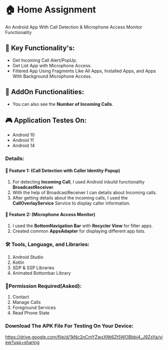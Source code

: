 # 🏠 Home Assignment
An Android App With Call Detection & Microphone Access Monitor Functionality


## 🔑 Key Functionality's:
- Get Incoming Call Alert/PopUp.
- Get List App with Microphone Access.
- Filtered App Using Fragments Like All Apps, Installed Apps, and Apps With Background Microphone Access.

## 📲 AddOn Functionalities:
  - You can also see the **Number of Incoming Calls**.

##  🎮 Application Testes On:

  - Android 10
  - Android 11
  - Android 14

### Details:

#### 📱 Feature 1: (Call Detection with Caller Identity Popup)
1. For detecting **Incoming Call**, I used Android inbuild functionality **BroadcastReceiver**.
2. With the help of BroadcastReceiver I can details about Incoming calls.
3. After getting details about the incoming calls, I used the **CallOverlayService** Service to display caller information.

#### 📱 Feature 2: (Microphone Access Monitor)
1. I used the **BottomNavigation Bar** with **Recycler View** for filter apps.
2. Created common **AppsAdapter** for displaying different app lists. 

### 🛠 Tools, Language, and Libraries:
1. Android Studio
2. Kotlin
3. SDP & SSP Libraries
4. Animated Bottombar Library


### 🚧Permission Required(Asked):
1. Contact
2. Manage Calls
3. Foreground Services
4. Read Phone State


### Download The APK File For Testing On Your Device:
https://drive.google.com/file/d/1kNc2nCmYZwxXNt6Zt5WOBbbi4_J9ZsYa/view?usp=sharing
